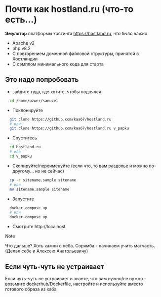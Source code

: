 # Почти как hostland.ru (что-то есть...)

**Эмулятор** платформы хостинга https://hostland.ru,
что было важно
- Apache v2
- php v8.2
- С повторением доменной файловой структуры, принятой в Хостляндии
- С сэмплом минимального кода для старта

## Это надо попробовать
- зайдите туда, где хотите, чтобы поднялся
```sh
  cd /home/uzwer/sanuzel
```

- Поклонируйте
```sh
  git clone https://github.com/kaa67/hostland.ru
  # или
  git clone https://github.com/kaa67/hostland.ru v_papku
```

- Спуститесь
```sh
  cd hostland.ru
  # или
  cd v_papku
```

- Скопируйте/переименуйте (если что, то вам раздолье и можно по-другому... но не сейчас)
```sh
  cp -r sitename.sample sitename
  # или
  mv sitename.sample sitename
```

- Запустите
```sh
  docker compose up
  # или
  docker-compose up
```

- Смотрите http://localhost


> [!Note]
> Что дальше? Хоть камни с неба. Сорямба - начинаем учить матчасть. (Делал себе и Алексею Анатольевичу)


## Если чуть-чуть не устраивает

Если чуть-чуть не устраивает и знаете, что вам нужно/не нужно -
возьмите dockerhub/Dockerfile, настройте и используйте 
вместо готового образа из хаба


